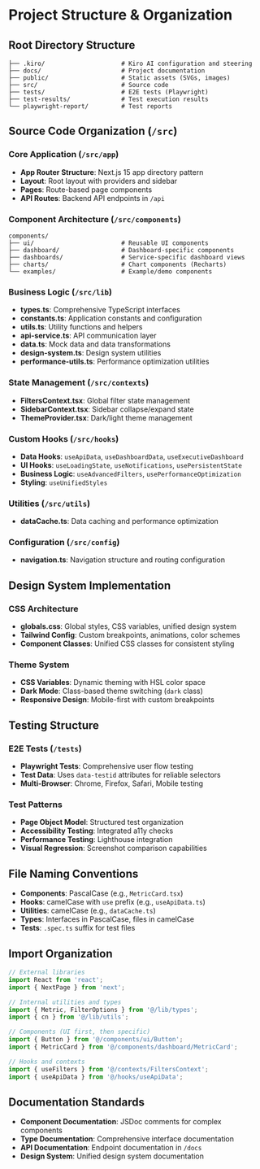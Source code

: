 # Project Structure & Organization

## Root Directory Structure

```
├── .kiro/                     # Kiro AI configuration and steering
├── docs/                      # Project documentation
├── public/                    # Static assets (SVGs, images)
├── src/                       # Source code
├── tests/                     # E2E tests (Playwright)
├── test-results/              # Test execution results
└── playwright-report/         # Test reports
```

## Source Code Organization (`/src`)

### Core Application (`/src/app`)
- **App Router Structure**: Next.js 15 app directory pattern
- **Layout**: Root layout with providers and sidebar
- **Pages**: Route-based page components
- **API Routes**: Backend API endpoints in `/api`

### Component Architecture (`/src/components`)
```
components/
├── ui/                        # Reusable UI components
├── dashboard/                 # Dashboard-specific components
├── dashboards/                # Service-specific dashboard views
├── charts/                    # Chart components (Recharts)
└── examples/                  # Example/demo components
```

### Business Logic (`/src/lib`)
- **types.ts**: Comprehensive TypeScript interfaces
- **constants.ts**: Application constants and configuration
- **utils.ts**: Utility functions and helpers
- **api-service.ts**: API communication layer
- **data.ts**: Mock data and data transformations
- **design-system.ts**: Design system utilities
- **performance-utils.ts**: Performance optimization utilities

### State Management (`/src/contexts`)
- **FiltersContext.tsx**: Global filter state management
- **SidebarContext.tsx**: Sidebar collapse/expand state
- **ThemeProvider.tsx**: Dark/light theme management

### Custom Hooks (`/src/hooks`)
- **Data Hooks**: `useApiData`, `useDashboardData`, `useExecutiveDashboard`
- **UI Hooks**: `useLoadingState`, `useNotifications`, `usePersistentState`
- **Business Logic**: `useAdvancedFilters`, `usePerformanceOptimization`
- **Styling**: `useUnifiedStyles`

### Utilities (`/src/utils`)
- **dataCache.ts**: Data caching and performance optimization

### Configuration (`/src/config`)
- **navigation.ts**: Navigation structure and routing configuration

## Design System Implementation

### CSS Architecture
- **globals.css**: Global styles, CSS variables, unified design system
- **Tailwind Config**: Custom breakpoints, animations, color schemes
- **Component Classes**: Unified CSS classes for consistent styling

### Theme System
- **CSS Variables**: Dynamic theming with HSL color space
- **Dark Mode**: Class-based theme switching (`dark` class)
- **Responsive Design**: Mobile-first with custom breakpoints

## Testing Structure

### E2E Tests (`/tests`)
- **Playwright Tests**: Comprehensive user flow testing
- **Test Data**: Uses `data-testid` attributes for reliable selectors
- **Multi-Browser**: Chrome, Firefox, Safari, Mobile testing

### Test Patterns
- **Page Object Model**: Structured test organization
- **Accessibility Testing**: Integrated a11y checks
- **Performance Testing**: Lighthouse integration
- **Visual Regression**: Screenshot comparison capabilities

## File Naming Conventions

- **Components**: PascalCase (e.g., `MetricCard.tsx`)
- **Hooks**: camelCase with `use` prefix (e.g., `useApiData.ts`)
- **Utilities**: camelCase (e.g., `dataCache.ts`)
- **Types**: Interfaces in PascalCase, files in camelCase
- **Tests**: `.spec.ts` suffix for test files

## Import Organization

```typescript
// External libraries
import React from 'react';
import { NextPage } from 'next';

// Internal utilities and types
import { Metric, FilterOptions } from '@/lib/types';
import { cn } from '@/lib/utils';

// Components (UI first, then specific)
import { Button } from '@/components/ui/Button';
import { MetricCard } from '@/components/dashboard/MetricCard';

// Hooks and contexts
import { useFilters } from '@/contexts/FiltersContext';
import { useApiData } from '@/hooks/useApiData';
```

## Documentation Standards

- **Component Documentation**: JSDoc comments for complex components
- **Type Documentation**: Comprehensive interface documentation
- **API Documentation**: Endpoint documentation in `/docs`
- **Design System**: Unified design system documentation